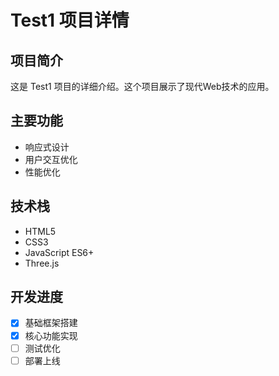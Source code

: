 # Test1 项目详情

## 项目简介
这是 Test1 项目的详细介绍。这个项目展示了现代Web技术的应用。

## 主要功能
- 响应式设计
- 用户交互优化
- 性能优化

## 技术栈
- HTML5
- CSS3
- JavaScript ES6+
- Three.js

## 开发进度
- [x] 基础框架搭建
- [x] 核心功能实现
- [ ] 测试优化
- [ ] 部署上线